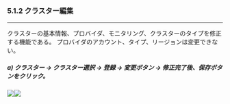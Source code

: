 ### 5.1.2 クラスター編集

---

クラスターの基本情報、プロバイダ、モニタリング、クラスターのタイプを修正する機能である。 プロバイダのアカウント、タイプ、リージョンは変更できない。

##### a\) クラスター → クラスター選択 → 登録 → 変更ボタン → 修正完了後、保存ボタンをクリック。
![](/assets/EN/2.5/5.1.2_1.png)![](/assets/EN/2.5/5.1.2_2.png)



